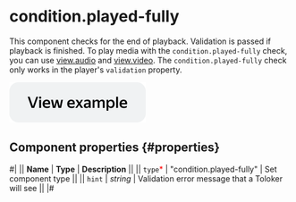 # condition.played-fully

This component checks for the end of playback. Validation is passed if playback is finished. To play media with the `condition.played-fully` check, you can use [view.audio](view.audio.md) and [view.video](view.video.md). The `condition.played-fully` check only works in the player's `validation` property.

[![View example in the sandbox](../_images/buttons/view-example.svg)](https://ya.cc/t/3BDQLnJX3tzBoQ)

## Component properties {#properties}

#|
|| **Name** | **Type** | **Description** ||
|| `type`<span style="color: red">\*</span> | "condition.played-fully" | Set component type ||
|| `hint` | _string_ | Validation error message that a Toloker will see ||
|#
